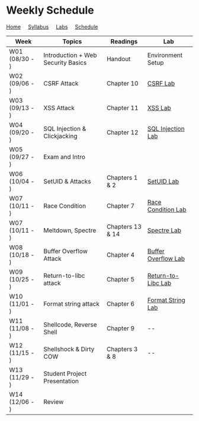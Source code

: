 # Weekly Schedule

[Home](./index.md) &nbsp;&nbsp;&nbsp; [Syllabus](./syllabus.md)  &nbsp;&nbsp;&nbsp; [Labs](./labs.md) &nbsp;&nbsp;&nbsp; [Schedule](./schedule.md)

| Week         | Topics | Readings  |  Lab |  
| ---          | ---    | --- | --- |
|W01 (08/30 - ) | Introduction + Web Security Basics| Handout | Environment Setup |
|W02 (09/06 - ) | CSRF Attack | Chapter 10 | [CSRF Lab](./labs.md) |
|W03 (09/13 - ) | XSS Attack  | Chapter 11 | [XSS Lab](./labs.md) |
|W04 (09/20 - ) | SQL Injection & Clickjacking  | Chapter 12 | [SQL Injection Lab](./labs.md) |
|W05 (09/27 - ) | Exam and Intro  |  |  |
|W06 (10/04 - ) | SetUID & Attacks | Chapters 1 & 2 | [SetUID Lab](./labs.md) |
|W07 (10/11 - ) | Race Condition | Chapter 7 | [Race Condition Lab](./labs.md) |
|W07 (10/11 - ) | Meltdown, Spectre | Chapters 13 & 14 | [Spectre Lab](./labs.md) |
|W08 (10/18 - ) | Buffer Overflow Attack | Chapter 4| [Buffer Overflow Lab](./labs.md) |
|W09 (10/25 - ) | Return-to-libc attack | Chapter 5 | [Return-to-Libc Lab](./labs.md)| 
|W10 (11/01 - ) | Format string attack | Chapter 6 | [Format String Lab](./labs.md)|  
|W11 (11/08 - ) | Shellcode, Reverse Shell | Chapter 9 | -- | 
|W12 (11/15 - ) | Shellshock & Dirty COW | Chapters 3 & 8 | -- | 
|W13 (11/29 - ) | Student Project Presentation |  | | 
|W14 (12/06 - ) | Review  | | | 
